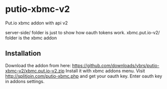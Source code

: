 putio-xbmc-v2
=============

Put.io xbmc addon with api v2

server-side/ folder is just to show how oauth tokens work. 
xbmc.put.io-v2/ folder is the xbmc addon

Installation
-----------------

Download the addon from here: https://github.com/downloads/ybrs/putio-xbmc-v2/xbmc.put.io-v2.zip
Install it with xbmc addons menu.
Visit http://splitjoin.com/putio-xbmc.php and get your oauth key.
Enter oauth key in addons settings.
